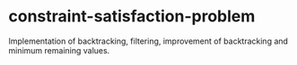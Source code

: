 # constraint-satisfaction-problem
Implementation of backtracking, filtering, improvement of backtracking and minimum remaining values.
